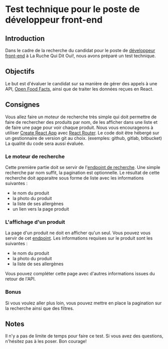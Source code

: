 # Test technique pour le poste de développeur front-end 

## Introduction

Dans le cadre de la recherche du candidat pour le poste de [développeur front-end](https://www.welcometothejungle.com/fr/companies/la-ruche-qui-dit-oui/jobs/developpeur-front-end-h-f_paris) à La Ruche Qui Dit Oui!, nous avons préparé un test technique.

## Objectifs

Le but est d'évaluer le candidat sur sa manière de gérer des appels à une API, [Open Food Facts](https://wiki.openfoodfacts.org/Main_Page), ainsi que de traiter les données reçues en React.

## Consignes

Vous allez faire un moteur de recherche très simple qui doit permettre de faire de rechercher des produits par nom, de les afficher dans une liste et de faire une page pour voir chaque produit.
Nous vous encourageons à utiliser [Create React App](https://github.com/facebook/create-react-app) avec [React Router](https://reactrouter.com/web/guides/quick-start).
Le code doit être hébergé sur un gestionnaire de version git au choix. (exemples: github, gitlab, bitbucket)
La qualité du code sera aussi évaluée.

### Le moteur de recherche

Cette première partie doit se servir de l'[endpoint de recherche](https://wiki.openfoodfacts.org/API/Read/Search). Une simple recherche par nom suffit, la pagination est optionnelle. Le résultat de cette recherche doit apparaitre sous forme de liste avec les informations suivantes :
- le nom du produit
- la photo du produit
- la liste de ses allergènes
- un lien vers la page produit

### L'affichage d'un produit

La page d'un produit ne doit en afficher qu'un seul. Vous pouvez vous servir de cet [endpoint](https://wiki.openfoodfacts.org/API/Read/Product).
Les informations requises sur le produit sont les suivantes :
- le nom du produit
- la photo du produit
- la liste de ses allergènes
  
Vous pouvez compléter cette page avec d'autres informations issues du retour de l'API.

### Bonus

Si vous voulez aller plus loin, vous pouvez mettre en place la pagination sur la recherche ainsi que des filtres.

## Notes

Il n'y a pas de limite de temps pour faire ce test.
Si vous avez des questions, n'hésitez pas à les poser.
Bon courage!
